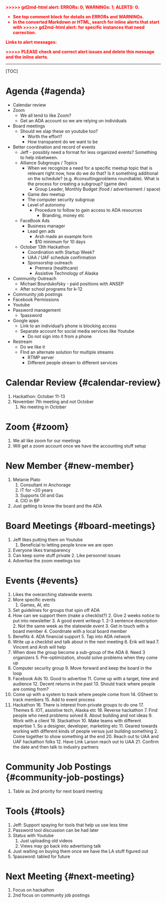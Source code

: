 <!----- Conversion time: 1.577 seconds.


Using this Markdown file:

1. Cut and paste this output into your source file.
2. See the notes and action items below regarding this conversion run.
3. Check the rendered output (headings, lists, code blocks, tables) for proper
   formatting and use a linkchecker before you publish this page.

Conversion notes:

* Docs to Markdown version 1.0β17
* Sat Oct 12 2019 13:34:04 GMT-0700 (PDT)
* Source doc: https://docs.google.com/open?id=1qCf7NGWl7jDkSj3QBgiTBV58WIJJm6ivisK4Eh3LgtA

WARNING:
You have 10 H1 headings. You may want to use the "H1 -> H2" option to demote all headings by one level.

----->


<p style="color: red; font-weight: bold">>>>>>  gd2md-html alert:  ERRORs: 0; WARNINGs: 1; ALERTS: 0.</p>
<ul style="color: red; font-weight: bold"><li>See top comment block for details on ERRORs and WARNINGs. <li>In the converted Markdown or HTML, search for inline alerts that start with >>>>>  gd2md-html alert:  for specific instances that need correction.</ul>

<p style="color: red; font-weight: bold">Links to alert messages:</p>
<p style="color: red; font-weight: bold">>>>>> PLEASE check and correct alert issues and delete this message and the inline alerts.<hr></p>



[TOC]



#


# Agenda {#agenda}



*   Calendar review
*   Zoom
    *   We all tend to like Zoom?
    *   Get an ADA account so we are relying on individuals
*   Board meetings
    *   Should we slap these on youtube too?
        *   Worth the effort?
        *   How transparent do we want to be
*   Better coordination and record of events
    *   Jeff - possibly need a format for less organized events? Something to help inbetween.
    *   Alliance Subgroups / Topics
        *   When we recognize a need for a specific meetup topic that is relevant right now, how do we do that? Is it something additional on the schedule? (e.g. #consultingproblems roundtable). What is the process for creating a subgroup? (game dev)
            *   Group Leader, Monthly Budget (food / advertisement / space)
        *   Game dev meetup
        *   The computer security subgroup
        *   Level of autonomy
            *   Procedure to follow to gain access to ADA resources
                *   Branding, money etc
    *   FaceBook Ads
        *   Business manager
        *   Lead gen ads
            *   Arsh made an example form
            *   $10 minimum for 10 days
    *   October 13th Hackathon
        *   Coordination with Startup Week?
        *   UAA / UAF schedule confirmation
        *   Sponsorship outreach
            *   Premera (healthcare)
            *   Assistive Technology of Alaska
*   Community Outreach
    *   Michael Bourdukofsky - paid positions with ANSEP
    *   After school programs for k-12
*   Community job postings
*   Facebook Permissions
*   Youtube
*   Password management
    *   1password
*   Google apps
    *   Link to an individual’s phone is blocking access
    *   Separate account for social media services like Youtube
        *   Do not sign into it from a phone
*   Restream
    *   Do we like it
    *   FInd an alternate solution for multiple streams
        *   RTMP server
        *   Different people stream to different services


# Calendar Review {#calendar-review}



1. Hackathon: October 11-13
2. November 7th meeting and not October
    1. No meeting in October


# Zoom {#zoom}



1. We all like zoom for our meetings
2. Will get a zoom account once we have the accounting stuff setup


# New Member {#new-member}



1. Melanie Plato
    1. Consultant in Anchorage
    2. IT for ~20 years
    3. Supports Oil and Gas
    4. CIO in BP
2. Just getting to know the board and the ADA


# Board Meetings {#board-meetings}



1. Jeff likes putting them on Youtube
    1. Beneficial to letting people know we are open
2. Everyone likes transparency
3. Can keep some stuff private
    2. Like personnel issues
4. Advertise the zoom meetings too


# Events {#events}



1. Likes the overarching statewide events
2. More specific events
    1. Games, AI, etc
3. Set guidelines for groups that spin off ADA
4. How can we support them (make a checklist?)
    2. Give 2 weeks notice to put into newsletter
    3.  A good event writeup
        1. 2-3 sentence description
        2. Not the same week as the statewide event
        3. Get in touch with a board member
        4. Coordinate with a local board member
5. Benefits
    4. ADA financial support
    5. Tap into ADA network
6. Write up a checklist and talk about in the next meeting
    6. Erik will lead
    7. Vincent and Arsh will help
7. When does the group become a sub-group of the ADA
    8. Need 3 organizers
        5. Pre-optimization, should solve problems when they come up
8. Computer security group
    9. Move forward and keep the board in the loop
9. Facebook Ads
    10. Good to advertise
    11. Come up with a target, time and audience
    12. Decent returns in the past
    13. Should track where people are coming from?
10. Come up with a system to track where people come from
    14. GSheet to track members
    15. Add to event process
11. Hackathon
    16. There is interest from private groups to do one
    17. Themes
        6. IOT, assistive tech, Alaska etc
    18. Reverse hackathon
        7. Find people who need problems solved
        8. About building and not ideas
        9.  Work with a client
    19. Stackathon
        10. Make teams with different expertise
            1. So a designer, developer, marketing etc
        11. Geared towards working with different kinds of people versus just building something
            2. Come together to show something at the end
    20. Reach out to UAA and UAF hackathon folks
        12. Have Link Larson reach out to UAA
    21. Confirm the date and then talk to industry partners


# Community Job Postings {#community-job-postings}



1. Table as 2nd priority for next board meeting


# Tools {#tools}



1. Jeff: Support spaying for tools that help us use less time
2. Password tool discussion can be had later
3. Status with Youtube
    1. Just uploading old videos
    2. Views may go back into advertising talk
4. Just waiting on buying them once we have the LA stuff figured out
5. 1password: tabled for future


# Next Meeting {#next-meeting}



1. Focus on hackathon
2. 2nd focus on community job postings

<!-- Docs to Markdown version 1.0β17 -->
